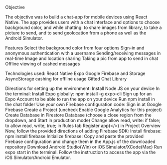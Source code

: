 Objective

The objective was to build a chat-app for mobile devices using React Native.
The app provides users with a chat interface and options to choose background color, and while chatting: to share images from library, to take a picture to send, and to send geolocation from a phone as well as the Android Simulator.

Features
Select the background color from four options
Sign-in and anonymous authentication with a username
Sending/receiving messages in real-time
Image and location sharing
Taking a pic from app to send in chat
Offline viewing of cashed messages

Technologies used:
React Native
Expo
Google Firebase and Storage
AsyncStorage cashing for offline usage
Gifted Chat Library

Directions for setting up the environment:
Install Node JS on your device
In the terminal: Install Expo globally: npm install -g expo-cli
Sign up for an Expo Account to be able to run the app on your device
Run npm install in the chat folder
Use your own Firebase configuration code:
Sign in at Google Firebase
Create a Project (uncheck Enable Google Analytics for this project)
Create Database in Firestore Database (choose a close region from the dropdown, and Start in production mode)
Change allow read, write: if false; to allow read, write, true; in Rules tab
Register app(</>) in Project Overview
Now, follow the provided directions of adding Firebase SDK:
Install firebase: npm install firebase
Initialize firebase: Copy and paste the provided Firebase configuration and change them in the App.js of the downloaded repository
Download Android Studio(Win) or iOS Simulator/XCode(Mac)
Run expo start in the terminal. Follow the instruction to access the app via the iOS Simulator/Android Emulator.
